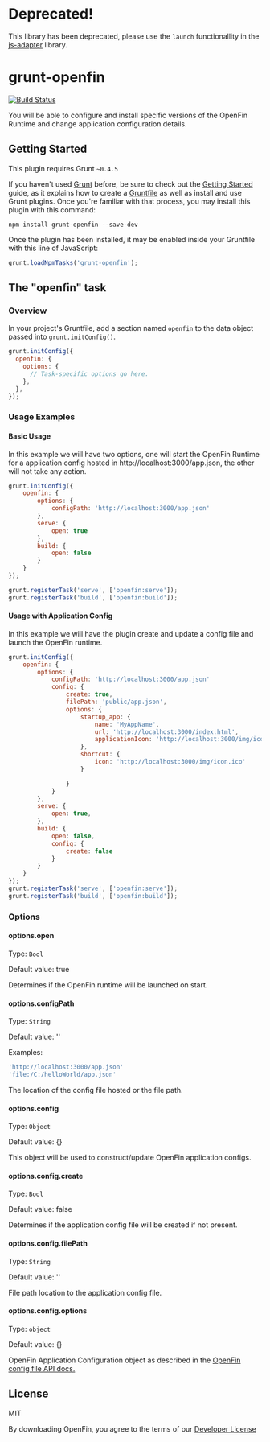 # Deprecated!
This library has been deprecated, please use the `launch` functionallity in the [js-adapter](https://github.com/hadoukenio/js-adapter) library.

# grunt-openfin

[![Build Status](https://travis-ci.org/openfin/grunt-openfin.svg?branch=master)](https://travis-ci.org/openfin/grunt-openfin)

You will be able to configure and install specific versions of the OpenFin Runtime and change application configuration details.

## Getting Started
This plugin requires Grunt `~0.4.5`

If you haven't used [Grunt](http://gruntjs.com/) before, be sure to check out the [Getting Started](http://gruntjs.com/getting-started) guide, as it explains how to create a [Gruntfile](http://gruntjs.com/sample-gruntfile) as well as install and use Grunt plugins. Once you're familiar with that process, you may install this plugin with this command:

```shell
npm install grunt-openfin --save-dev
```

Once the plugin has been installed, it may be enabled inside your Gruntfile with this line of JavaScript:

```js
grunt.loadNpmTasks('grunt-openfin');
```

## The "openfin" task

### Overview
In your project's Gruntfile, add a section named `openfin` to the data object passed into `grunt.initConfig()`.

```js
grunt.initConfig({
  openfin: {
    options: {
      // Task-specific options go here.
    },
  },
});
```


### Usage Examples

#### Basic Usage
In this example we will have two options, one will start the OpenFin Runtime for a application config hosted in http://localhost:3000/app.json, the other will not take any action.

```js
grunt.initConfig({
    openfin: {
        options: {
            configPath: 'http://localhost:3000/app.json'
        },
        serve: {
            open: true
        },
        build: {
            open: false
        }
    }
});

grunt.registerTask('serve', ['openfin:serve']);
grunt.registerTask('build', ['openfin:build']);

```

#### Usage with Application Config  
In this example we will have the plugin create and update a config file and launch the OpenFin runtime.

```js
grunt.initConfig({
    openfin: {
        options: {
            configPath: 'http://localhost:3000/app.json'
            config: {
                create: true,
                filePath: 'public/app.json',
                options: {
                    startup_app: {
                        name: 'MyAppName',
                        url: 'http://localhost:3000/index.html',
                        applicationIcon: 'http://localhost:3000/img/icon.ico'
                    },
                    shortcut: {
                        icon: 'http://localhost:3000/img/icon.ico'
                    }

                }
            }
        },
        serve: {
            open: true,
        },
        build: {
            open: false,
            config: {
                create: false
            }
        }
    }
});
grunt.registerTask('serve', ['openfin:serve']);
grunt.registerTask('build', ['openfin:build']);
```

### Options

#### options.open
Type: `Bool`

Default value: true

Determines if the OpenFin runtime will be launched on start.

#### options.configPath
Type: `String`

Default value: ''

Examples: 
```js
'http://localhost:3000/app.json'
'file:/C:/helloWorld/app.json'
```

The location of the config file hosted or the file path.

#### options.config
Type: `Object`

Default value: {}

This object will be used to construct/update OpenFin application configs.

#### options.config.create
Type: `Bool`

Default value: false

Determines if the application config file will be created if not present.

#### options.config.filePath
Type: `String`

Default value: ''

File path location to the application config file.

#### options.config.options
Type: `object`

Default value: {}

OpenFin Application Configuration object as described in the [OpenFin config file API docs.](http://openfin.co/developers.html?url=developers/api/config/overview.html)

## License

MIT

By downloading OpenFin, you agree to the terms of our [Developer License](https://openfin.co/developer-agreement/)
